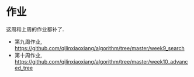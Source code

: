 # 作业
这周和上周的作业都补了. 

- 第九周作业, https://github.com/qilinxiaoxiang/algorithm/tree/master/week9_search
- 第十周作业, https://github.com/qilinxiaoxiang/algorithm/tree/master/week10_advanced_tree